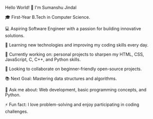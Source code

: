 Hello World! 👋 I'm Sumanshu Jindal

🎓 First-Year B.Tech in Computer Science.

💻 Aspiring Software Engineer with a passion for building innovative solutions.

🌱 Learning new technologies and improving my coding skills every day.

🔭 Currently working on: personal projects to sharpen my HTML, CSS, JavaScript, C, C++, and Python skills.

👯 Looking to collaborate on beginner-friendly open-source projects.

📚 Next Goal: Mastering data structures and algorithms.

💬 Ask me about: Web development, basic programming concepts, and Python.

⚡ Fun fact: I love problem-solving and enjoy participating in coding challenges.
